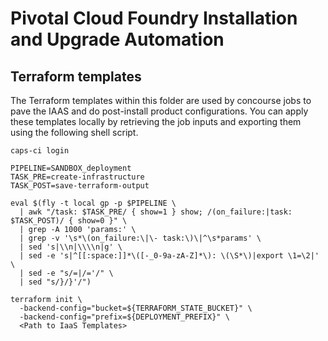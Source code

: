 # Pivotal Cloud Foundry Installation and Upgrade Automation

## Terraform templates

The Terraform templates within this folder are used by concourse jobs to pave the IAAS and do post-install product configurations. You can apply these templates locally by retrieving the job inputs and exporting them using the following shell script.

```
caps-ci login

PIPELINE=SANDBOX_deployment
TASK_PRE=create-infrastructure
TASK_POST=save-terraform-output

eval $(fly -t local gp -p $PIPELINE \
  | awk "/task: $TASK_PRE/ { show=1 } show; /(on_failure:|task: $TASK_POST)/ { show=0 }" \
  | grep -A 1000 'params:' \
  | grep -v '\s*\(on_failure:\|\- task:\)\|^\s*params' \
  | sed 's|\\n|\\\\n|g' \
  | sed -e 's|^[[:space:]]*\([-_0-9a-zA-Z]*\): \(\S*\)|export \1=\2|' \
  | sed -e "s/=|/='/" \
  | sed "s/}/}'/")

terraform init \
  -backend-config="bucket=${TERRAFORM_STATE_BUCKET}" \
  -backend-config="prefix=${DEPLOYMENT_PREFIX}" \
  <Path to IaaS Templates>
```
